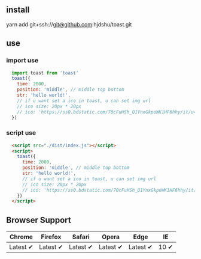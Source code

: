 ## install
yarn add git+ssh://git@github.com:hjdshu/toast.git

## use

### import use
``` javascript
  import toast from 'toast'
  toast({
    time: 2000,
    position: 'middle', // middle top bottom
    str: 'hello world!',
    // if u want set a ico in toast, u can set img url
    // ico size: 20px * 20px
    // ico: 'https://ss0.bdstatic.com/70cFuHSh_Q1YnxGkpoWK1HF6hhy/it/u=1675546601,1215879641&fm=26&gp=0.jpg' 
  })
```

### script use
``` html
  <script src="./dist/index.js"></script>
  <script>
    toast({
      time: 2000,
      position: 'middle', // middle top bottom
      str: 'hello world!',
      // if u want set a ico in toast, u can set img url
      // ico size: 20px * 20px
      // ico: 'https://ss0.bdstatic.com/70cFuHSh_Q1YnxGkpoWK1HF6hhy/it/u=1675546601,1215879641&fm=26&gp=0.jpg' 
    })
  </script>
```

## Browser Support

Chrome |	Firefox	| Safari | Opera |	Edge |	IE
--- | --- | --- | --- | --- | --- |
Latest ✔ | Latest ✔ | Latest ✔ | Latest ✔ | Latest ✔ | 10 ✔ |